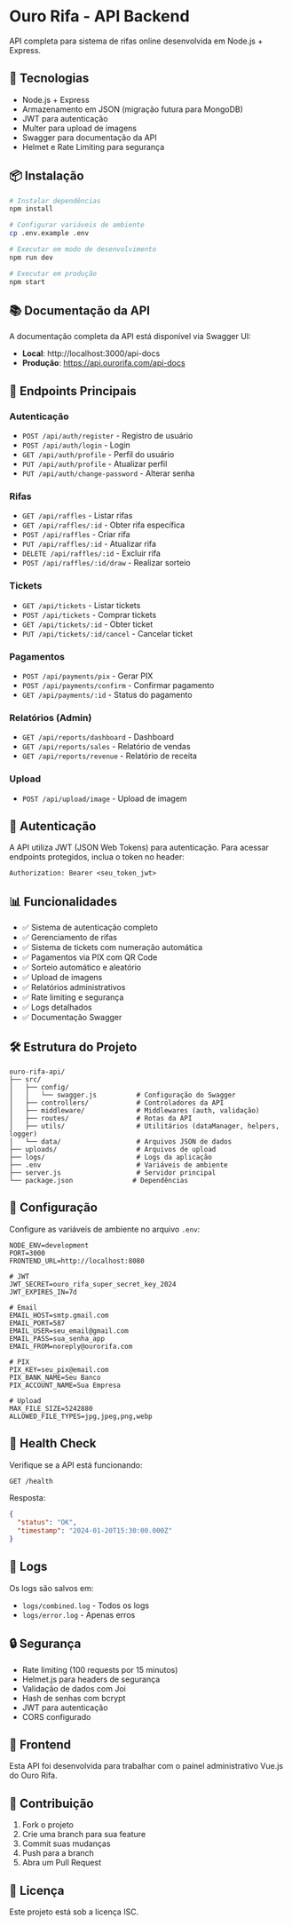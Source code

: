 # Ouro Rifa - API Backend

API completa para sistema de rifas online desenvolvida em Node.js + Express.

## 🚀 Tecnologias

- Node.js + Express
- Armazenamento em JSON (migração futura para MongoDB)
- JWT para autenticação
- Multer para upload de imagens
- Swagger para documentação da API
- Helmet e Rate Limiting para segurança

## 📦 Instalação

```bash
# Instalar dependências
npm install

# Configurar variáveis de ambiente
cp .env.example .env

# Executar em modo de desenvolvimento
npm run dev

# Executar em produção
npm start
```

## 📚 Documentação da API

A documentação completa da API está disponível via Swagger UI:

- **Local**: http://localhost:3000/api-docs
- **Produção**: https://api.ourorifa.com/api-docs

## 🔗 Endpoints Principais

### Autenticação
- `POST /api/auth/register` - Registro de usuário
- `POST /api/auth/login` - Login
- `GET /api/auth/profile` - Perfil do usuário
- `PUT /api/auth/profile` - Atualizar perfil
- `PUT /api/auth/change-password` - Alterar senha

### Rifas
- `GET /api/raffles` - Listar rifas
- `GET /api/raffles/:id` - Obter rifa específica
- `POST /api/raffles` - Criar rifa
- `PUT /api/raffles/:id` - Atualizar rifa
- `DELETE /api/raffles/:id` - Excluir rifa
- `POST /api/raffles/:id/draw` - Realizar sorteio

### Tickets
- `GET /api/tickets` - Listar tickets
- `POST /api/tickets` - Comprar tickets
- `GET /api/tickets/:id` - Obter ticket
- `PUT /api/tickets/:id/cancel` - Cancelar ticket

### Pagamentos
- `POST /api/payments/pix` - Gerar PIX
- `POST /api/payments/confirm` - Confirmar pagamento
- `GET /api/payments/:id` - Status do pagamento

### Relatórios (Admin)
- `GET /api/reports/dashboard` - Dashboard
- `GET /api/reports/sales` - Relatório de vendas
- `GET /api/reports/revenue` - Relatório de receita

### Upload
- `POST /api/upload/image` - Upload de imagem

## 🔐 Autenticação

A API utiliza JWT (JSON Web Tokens) para autenticação. Para acessar endpoints protegidos, inclua o token no header:

```
Authorization: Bearer <seu_token_jwt>
```

## 📊 Funcionalidades

- ✅ Sistema de autenticação completo
- ✅ Gerenciamento de rifas
- ✅ Sistema de tickets com numeração automática
- ✅ Pagamentos via PIX com QR Code
- ✅ Sorteio automático e aleatório
- ✅ Upload de imagens
- ✅ Relatórios administrativos
- ✅ Rate limiting e segurança
- ✅ Logs detalhados
- ✅ Documentação Swagger

## 🛠️ Estrutura do Projeto

```
ouro-rifa-api/
├── src/
│   ├── config/
│   │   └── swagger.js          # Configuração do Swagger
│   ├── controllers/            # Controladores da API
│   ├── middleware/             # Middlewares (auth, validação)
│   ├── routes/                 # Rotas da API
│   ├── utils/                  # Utilitários (dataManager, helpers, logger)
│   └── data/                   # Arquivos JSON de dados
├── uploads/                    # Arquivos de upload
├── logs/                       # Logs da aplicação
├── .env                        # Variáveis de ambiente
├── server.js                   # Servidor principal
└── package.json               # Dependências
```

## 🔧 Configuração

Configure as variáveis de ambiente no arquivo `.env`:

```env
NODE_ENV=development
PORT=3000
FRONTEND_URL=http://localhost:8080

# JWT
JWT_SECRET=ouro_rifa_super_secret_key_2024
JWT_EXPIRES_IN=7d

# Email
EMAIL_HOST=smtp.gmail.com
EMAIL_PORT=587
EMAIL_USER=seu_email@gmail.com
EMAIL_PASS=sua_senha_app
EMAIL_FROM=noreply@ourorifa.com

# PIX
PIX_KEY=seu_pix@email.com
PIX_BANK_NAME=Seu Banco
PIX_ACCOUNT_NAME=Sua Empresa

# Upload
MAX_FILE_SIZE=5242880
ALLOWED_FILE_TYPES=jpg,jpeg,png,webp
```

## 🚦 Health Check

Verifique se a API está funcionando:

```bash
GET /health
```

Resposta:
```json
{
  "status": "OK",
  "timestamp": "2024-01-20T15:30:00.000Z"
}
```

## 📝 Logs

Os logs são salvos em:
- `logs/combined.log` - Todos os logs
- `logs/error.log` - Apenas erros

## 🔒 Segurança

- Rate limiting (100 requests por 15 minutos)
- Helmet.js para headers de segurança
- Validação de dados com Joi
- Hash de senhas com bcrypt
- JWT para autenticação
- CORS configurado

## 📱 Frontend

Esta API foi desenvolvida para trabalhar com o painel administrativo Vue.js do Ouro Rifa.

## 🤝 Contribuição

1. Fork o projeto
2. Crie uma branch para sua feature
3. Commit suas mudanças
4. Push para a branch
5. Abra um Pull Request

## 📄 Licença

Este projeto está sob a licença ISC.